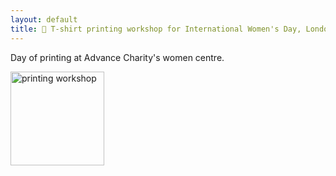 ```yaml
---
layout: default
title: 🎨 T-shirt printing workshop for International Women's Day, London
---
```


Day of printing at Advance Charity's women centre.

<img src="https://i.postimg.cc/G3WKtDwK/8Mworkshop.gif" alt="printing workshop" style="width:150px; background-color: transparent; border: 0px;">
